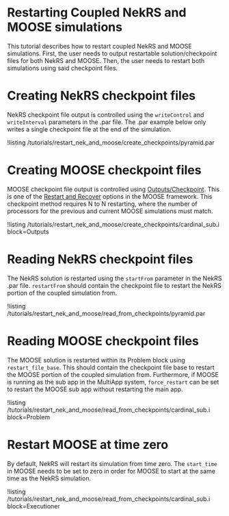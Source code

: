 # Restarting Coupled NekRS and MOOSE simulations

This tutorial describes how to restart coupled NekRS
and MOOSE simulations. First, the user needs to output
restartable solution/checkpoint files for both NekRS and MOOSE.
Then, the user needs to restart both simulations
using said checkpoint files.

# Creating NekRS checkpoint files

NekRS checkpoint file output is controlled
using the `writeControl` and `writeInterval` parameters in the .par file.
The .par example below only writes a single checkpoint file
at the end of the simulation.

!listing /tutorials/restart_nek_and_moose/create_checkpoints/pyramid.par

# Creating MOOSE checkpoint files

MOOSE checkpoint file output is controlled
using [Outputs/Checkpoint](https://mooseframework.inl.gov/source/outputs/Checkpoint.html).
This is one of the [Restart and Recover](https://mooseframework.inl.gov/application_usage/restart_recover.html)
options in the MOOSE framework. This checkpoint method requires N to N restarting, where the number of processors
for the previous and current MOOSE simulations must match.

!listing /tutorials/restart_nek_and_moose/create_checkpoints/cardinal_sub.i
  block=Outputs

# Reading NekRS checkpoint files

The NekRS solution is restarted using the `startFrom`
parameter in the NekRS .par file. `restartFrom` should contain the
checkpoint file to restart the NekRS portion of the coupled simulation from.

!listing /tutorials/restart_nek_and_moose/read_from_checkpoints/pyramid.par

# Reading MOOSE checkpoint files

The MOOSE solution is restarted within its Problem block
using `restart_file_base`. This should contain the
checkpoint file base to restart the MOOSE portion of the
coupled simulation from. Furthermore, if MOOSE is running as the sub app in the MultiApp
system, `force_restart` can be set to restart the MOOSE sub app
without restarting the main app.

!listing /tutorials/restart_nek_and_moose/read_from_checkpoints/cardinal_sub.i
  block=Problem

# Restart MOOSE at time zero

By default, NekRS will restart its simulation from time zero. The `start_time` in MOOSE
needs to be set to zero in order for MOOSE to start at the same time as the NekRS simulation.

!listing /tutorials/restart_nek_and_moose/read_from_checkpoints/cardinal_sub.i
  block=Executioner

